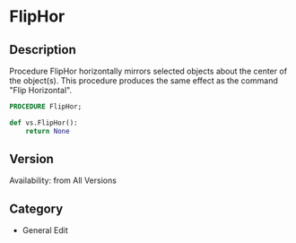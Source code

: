 # FlipHor

## Description
Procedure FlipHor horizontally mirrors selected objects about the center of the object(s). This procedure produces the same effect as the command "Flip Horizontal".

```pascal
PROCEDURE FlipHor;
```

```python
def vs.FlipHor():
    return None
```

## Version
Availability: from All Versions

## Category
* General Edit

